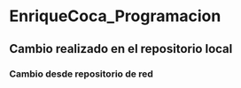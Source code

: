 # EnriqueCoca_Programacion

## Cambio realizado en el repositorio local

### Cambio desde repositorio de red
